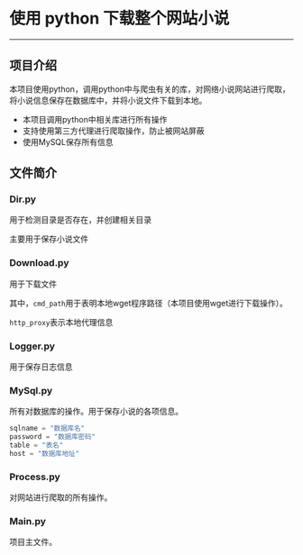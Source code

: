 # 使用 python 下载整个网站小说

---

## 项目介绍

本项目使用python，调用python中与爬虫有关的库，对网络小说网站进行爬取，将小说信息保存在数据库中，并将小说文件下载到本地。

* 本项目调用python中相关库进行所有操作
* 支持使用第三方代理进行爬取操作，防止被网站屏蔽
* 使用MySQL保存所有信息

## 文件简介

### Dir.py

用于检测目录是否存在，并创建相关目录

主要用于保存小说文件

### Download.py

用于下载文件

其中，`cmd_path`用于表明本地wget程序路径（本项目使用wget进行下载操作）。

`http_proxy`表示本地代理信息

### Logger.py

用于保存日志信息

### MySql.py

所有对数据库的操作。用于保存小说的各项信息。

```python
sqlname = "数据库名"
password = "数据库密码"
table = "表名"
host = "数据库地址"
```

### Process.py

对网站进行爬取的所有操作。

### Main.py

项目主文件。

